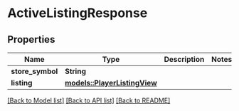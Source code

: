 # ActiveListingResponse

## Properties

Name | Type | Description | Notes
------------ | ------------- | ------------- | -------------
**store_symbol** | **String** |  | 
**listing** | [**models::PlayerListingView**](PlayerListingView.md) |  | 

[[Back to Model list]](../README.md#documentation-for-models) [[Back to API list]](../README.md#documentation-for-api-endpoints) [[Back to README]](../README.md)


